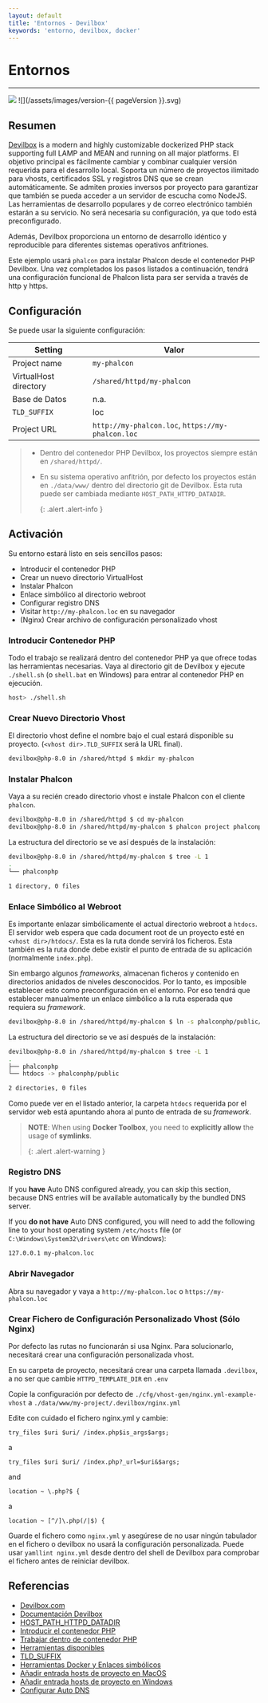 ```yaml
---
layout: default
title: 'Entornos - Devilbox'
keywords: 'entorno, devilbox, docker'
---
```


# Entornos
- - -
![](/assets/images/document-status-under-review-red.svg) ![](/assets/images/version-{{ pageVersion }}.svg)

## Resumen
[Devilbox][devilbox] is a modern and highly customizable dockerized PHP stack supporting full LAMP and MEAN and running on all major platforms. El objetivo principal es fácilmente cambiar y combinar cualquier versión requerida para el desarrollo local. Soporta un número de proyectos ilimitado para vhosts, certificados SSL y registros DNS que se crean automáticamente. Se admiten proxies inversos por proyecto para garantizar que también se pueda acceder a un servidor de escucha como NodeJS. Las herramientas de desarrollo populares y de correo electrónico también estarán a su servicio. No será necesaria su configuración, ya que todo está preconfigurado.

Además, Devilbox proporciona un entorno de desarrollo idéntico y reproducible para diferentes sistemas operativos anfitriones.

Este ejemplo usará `phalcon` para instalar Phalcon desde el contenedor PHP Devilbox. Una vez completados los pasos listados a continuación, tendrá una configuración funcional de Phalcon lista para ser servida a través de http y https.


## Configuración

Se puede usar la siguiente configuración:

| Setting               | Valor                                             |
| --------------------- | ------------------------------------------------- |
| Project name          | `my-phalcon`                                      |
| VirtualHost directory | `/shared/httpd/my-phalcon`                        |
| Base de Datos         | n.a.                                              |
| `TLD_SUFFIX`          | loc                                               |
| Project URL           | `http://my-phalcon.loc`, `https://my-phalcon.loc` |

> * Dentro del contenedor PHP Devilbox, los proyectos siempre están en `/shared/httpd/`.
> * En su sistema operativo anfitrión, por defecto los proyectos están en `./data/www/` dentro del directorio git de Devilbox. Esta ruta puede ser cambiada mediante `HOST_PATH_HTTPD_DATADIR`. 
>     
>     {: .alert .alert-info }

## Activación

Su entorno estará listo en seis sencillos pasos:

- Introducir el contenedor PHP
- Crear un nuevo directorio VirtualHost
- Instalar Phalcon
- Enlace simbólico al directorio webroot
- Configurar registro DNS
- Visitar `http://my-phalcon.loc` en su navegador
- (Nginx) Crear archivo de configuración personalizado vhost


### Introducir Contenedor PHP

Todo el trabajo se realizará dentro del contenedor PHP ya que ofrece todas las herramientas necesarias. Vaya al directorio git de Devilbox y ejecute `./shell.sh` (o `shell.bat` en Windows) para entrar al contenedor PHP en ejecución.

```bash
host> ./shell.sh
```

### Crear Nuevo Directorio Vhost

El directorio vhost define el nombre bajo el cual estará disponible su proyecto. (`<vhost dir>.TLD_SUFFIX` será la URL final).

```bash
devilbox@php-8.0 in /shared/httpd $ mkdir my-phalcon
```

### Instalar Phalcon

Vaya a su recién creado directorio vhost e instale Phalcon con el cliente `phalcon`.

```bash
devilbox@php-8.0 in /shared/httpd $ cd my-phalcon
devilbox@php-8.0 in /shared/httpd/my-phalcon $ phalcon project phalconphp
```

La estructura del directorio se ve así después de la instalación:

```bash
devilbox@php-8.0 in /shared/httpd/my-phalcon $ tree -L 1
.
└── phalconphp

1 directory, 0 files
```

### Enlace Simbólico al Webroot

Es importante enlazar simbólicamente el actual directorio webroot a `htdocs`. El servidor web espera que cada document root de un proyecto esté en `<vhost dir>/htdocs/`. Esta es la ruta donde servirá los ficheros. Esta también es la ruta donde debe existir el punto de entrada de su aplicación (normalmente `index.php`).

Sin embargo algunos *frameworks*, almacenan ficheros y contenido en directorios anidados de niveles desconocidos. Por lo tanto, es imposible establecer esto como preconfiguración en el entorno. Por eso tendrá que establecer manualmente un enlace simbólico a la ruta esperada que requiera su *framework*.

```bash
devilbox@php-8.0 in /shared/httpd/my-phalcon $ ln -s phalconphp/public/ htdocs
```

La estructura del directorio se ve así después de la instalación:

```bash
devilbox@php-8.0 in /shared/httpd/my-phalcon $ tree -L 1
.
├── phalconphp
└── htdocs -> phalconphp/public

2 directories, 0 files
```

Como puede ver en el listado anterior, la carpeta `htdocs` requerida por el servidor web está apuntando ahora al punto de entrada de su *framework*.

> **NOTE**: When using **Docker Toolbox**, you need to **explicitly allow** the usage of **symlinks**. 
> 
> {: .alert .alert-warning }

### Registro DNS

If you **have** Auto DNS configured already, you can skip this section, because DNS entries will be available automatically by the bundled DNS server.

If you **do not have** Auto DNS configured, you will need to add the following line to your host operating system `/etc/hosts` file (or `C:\Windows\System32\drivers\etc` on Windows):

```bash
127.0.0.1 my-phalcon.loc
```

### Abrir Navegador

Abra su navegador y vaya a `http://my-phalcon.loc` o `https://my-phalcon.loc`


### Crear Fichero de Configuración Personalizado Vhost (Sólo Nginx)

Por defecto las rutas no funcionarán si usa Nginx. Para solucionarlo, necesitará crear una configuración personalizada vhost.

En su carpeta de proyecto, necesitará crear una carpeta llamada `.devilbox`, a no ser que cambie `HTTPD_TEMPLATE_DIR` en `.env`

Copie la configuración por defecto de `./cfg/vhost-gen/nginx.yml-example-vhost` a `./data/www/my-project/.devilbox/nginx.yml`

Edite con cuidado el fichero nginx.yml y cambie:

`try_files $uri $uri/ /index.php$is_args$args;`

a

`try_files $uri $uri/ /index.php?_url=$uri&$args;`

and

`location ~ \.php?$ {`

a

`location ~ [^/]\.php(/|$) {`

Guarde el fichero como `nginx.yml` y asegúrese de no usar ningún tabulador en el fichero o devilbox no usará la configuración personalizada. Puede usar `yamllint nginx.yml` desde dentro del shell de Devilbox para comprobar el fichero antes de reiniciar devilbox.

## Referencias
- [Devilbox.com][devilbox]
- [Documentación Devilbox][devilbox-documentation]
- [HOST_PATH_HTTPD_DATADIR][host-path-httpd-datadir]
- [Introducir el contenedor PHP][enter-container]
- [Trabajar dentro de contenedor PHP][work-in-container]
- [Herramientas disponibles][available-tools]
- [TLD_SUFFIX][tld-suffix]
- [Herramientas Docker y Enlaces simbólicos][docker-toolbox-symlinks]
- [Añadir entrada hosts de proyecto en MacOS][hosts-mac]
- [Añadir entrada hosts de proyecto en Windows][hosts-windows]
- [Configurar Auto DNS][auto-dns]

[devilbox]: https://devilbox.org

[devilbox]: https://devilbox.org
[devilbox-documentation]: https://devilbox.readthedocs.io/en/latest/examples/setup-phalcon.html
[host-path-httpd-datadir]: https://devilbox.readthedocs.io/en/latest/configuration-files/env-file.html#env-httpd-datadir
[enter-container]: https://devilbox.readthedocs.io/en/latest/getting-started/enter-the-php-container.html#enter-the-php-container
[work-in-container]: https://devilbox.readthedocs.io/en/latest/intermediate/work-inside-the-php-container.html#work-inside-the-php-container
[available-tools]: https://devilbox.readthedocs.io/en/latest/readings/available-tools.html#available-tools
[tld-suffix]: https://devilbox.readthedocs.io/en/latest/configuration-files/env-file.html#env-tld-suffix
[docker-toolbox-symlinks]: https://devilbox.readthedocs.io/en/latest/howto/docker-toolbox/docker-toolbox-and-the-devilbox.html#howto-docker-toolbox-and-the-devilbox-windows-symlinks
[hosts-mac]: https://devilbox.readthedocs.io/en/latest/howto/dns/add-project-dns-entry-on-mac.html#howto-add-project-hosts-entry-on-mac
[hosts-windows]: https://devilbox.readthedocs.io/en/latest/howto/dns/add-project-dns-entry-on-win.html#howto-add-project-hosts-entry-on-win
[auto-dns]: https://devilbox.readthedocs.io/en/latest/intermediate/setup-auto-dns.html#setup-auto-dns
